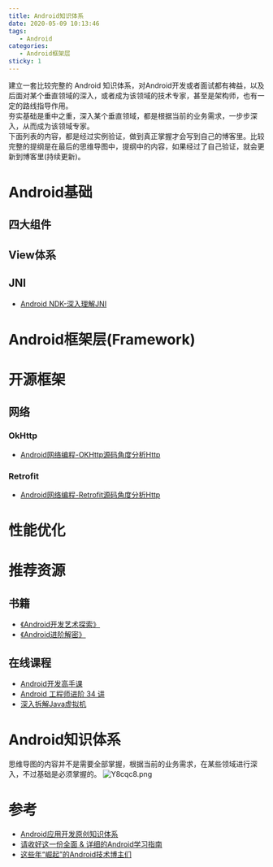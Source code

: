 ```yaml
---
title: Android知识体系
date: 2020-05-09 10:13:46
tags:
   - Android
categories:
   - Android框架层
sticky: 1
---
```

建立一套比较完整的 Android 知识体系，对Android开发或者面试都有裨益，以及后面对某个垂直领域的深入，或者成为该领域的技术专家，甚至是架构师，也有一定的路线指导作用。  
夯实基础是重中之重，深入某个垂直领域，都是根据当前的业务需求，一步步深入，从而成为该领域专家。  
下面列表的内容，都是经过实例验证，做到真正掌握才会写到自己的博客里。比较完整的提纲是在最后的思维导图中，提纲中的内容，如果经过了自己验证，就会更新到博客里(持续更新)。 
<!--more-->
# Android基础
## 四大组件
## View体系
## JNI
* [Android NDK-深入理解JNI](/2019/08/21/AndroidNDK-DeepUnderstandJNI/)

# Android框架层(Framework)
# 开源框架
## 网络
### OkHttp
* [Android网络编程-OKHttp源码角度分析Http](/2019/07/17/Network-OKHttp/)

### Retrofit
* [Android网络编程-Retrofit源码角度分析Http](/2019/07/25/Network-Retrofit/)

# 性能优化

# 推荐资源
## 书籍
* [《Android开发艺术探索》](https://item.jd.com/11760209.html)
* [《Android进阶解密》](https://item.jd.com/12438713.html)

## 在线课程
* [Android开发高手课](https://time.geekbang.org/column/intro/142)
* [Android 工程师进阶 34 讲](https://kaiwu.lagou.com/course/courseInfo.htm?courseId=67)
* [深入拆解Java虚拟机](https://time.geekbang.org/column/intro/100010301)

# Android知识体系
思维导图的内容并不是需要全部掌握，根据当前的业务需求，在某些领域进行深入，不过基础是必须掌握的。
![Y8cqc8.png](https://s1.ax1x.com/2020/05/10/Y8cqc8.png)

# 参考
* [Android应用开发原创知识体系](https://github.com/henrymorgen/android-knowledge-system)
* [请收好这一份全面 & 详细的Android学习指南](https://blog.csdn.net/carson_ho/article/details/89838873)
* [这些年“崛起”的Android技术博主们](https://mp.weixin.qq.com/s/rJkxRDlor1ZUfdmfwvqwNg)